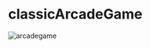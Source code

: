 # classicArcadeGame


![arcadegame](https://user-images.githubusercontent.com/37149666/41867584-1f03093a-7879-11e8-954d-b64386f910d5.png)
